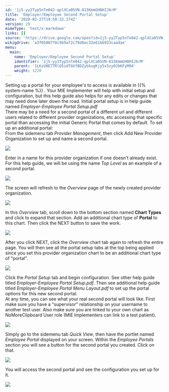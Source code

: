 ```yaml
---
id: '1j5-yy2Typ5nTe042-qplXCa05VN-815KmmGH0HIJ6rM'
title: 'Employer/Employee Second Portal Setup'
date: '2020-02-27T19:50:32.374Z'
version: 29
mimeType: 'text/x-markdown'
links: []
source: 'https://drive.google.com/open?id=1j5-yy2Typ5nTe042-qplXCa05VN-815KmmGH0HIJ6rM'
wikigdrive: 'a3f05807f0c9b9af2c79d6ec32e61b6933caadae'
menu:
  main:
    name: 'Employer/Employee Second Portal Setup'
    identifier: '1j5-yy2Typ5nTe042-qplXCa05VN-815KmmGH0HIJ6rM'
    parent: '1LKzU8ETTRlQ5idTGXfBDZybkugKjy5x5zy0JbKFyM94'
    weight: 1220
---
```

Setting up a portal for your employee's to access is available in {{% system-name %}} . Your MIE Implementer will help with initial setup and configuration, but this help guide also helps for any edits or changes that may need done later down the road. Initial portal setup is in help guide named *Employer-Employee Portal Setup.pdf*  
There may be a need for a second portal of a different url and different users related to different provider organizations, etc accessing that specific portal than accessing the initial Generic Portal that comes by default. To set up an additional portal:  
From the sidemenu tab *Provider Management*, then click Add New Provider Organization to set up and name a second portal.
  
![](../employer-employee-second-portal-setup.assets/100002010000053D0000017BF80C8445D595FCF9.png)  

Enter in a name for this provider organization if one doesn't already exist. For this help guide, we will be using the name *Top Level* as an example of a second portal.
  
![](../employer-employee-second-portal-setup.assets/10000201000001D10000006BED9762717CF050CA.png)  

The screen will refresh to the *Overview* page of the newly created provider organization.
  
![](../employer-employee-second-portal-setup.assets/10000201000004B300000160D5088FB83CF38A25.png)  

In this *Overview* tab, scroll down to the bottom section named **Chart Types** and click to expand that section. Add an additional chart type of **Portal** to this chart. Then click the NEXT button to save the work.
  
![](../employer-employee-second-portal-setup.assets/100002010000012E0000009C5846664E93D22C65.png)  

After you click NEXT, click the *Overview* chart tab again to refresh the entire page. You will then see all the portal setup tabs at the top being applied since you set this provider organization chart to be an additional chart type of "portal".
  
![](../employer-employee-second-portal-setup.assets/1000020100000461000001367681002BA4826F0D.png)  

Click the *Portal Setup* tab and begin configuration. See other help guide titled *Employer-Employee Portal Setup.pdf*. Then see additional help guide titled *Employer-Employee Portal Menu Layout.pdf* to set up the portal options for this new second portal.  
At any time, you can see what your real second portal will look like. First make sure you have a "supervisor" relationship on your username to another test user. Also make sure you are linked to your own chart as NoMoreClipboard User role (MIE Implementers can link to a test patient).
  
![](../employer-employee-second-portal-setup.assets/10000201000002F9000000DAF74CA46A59366EE4.png)  

Simply go to the sidemenu tab *Quick View*, then have the portlet named *Employee Portal* displayed on your screen. Within the *Employee Portals* section you will see a button for the second portal you created. Click on that.
  
![](../employer-employee-second-portal-setup.assets/10000201000002590000006F4CA4B35FE37C5F28.png)  

You will access the second portal and see the configuration you set up for it.
  
![](../employer-employee-second-portal-setup.assets/10000201000002120000017699F9127F4A6B83AB.png)  

